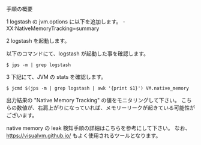 手順の概要

1 logstash の jvm.options に以下を追加します。
-XX:NativeMemoryTracking=summary

2 logstash を起動します。

以下のコマンドにて、logstash が起動した事を確認します。

`$ jps -m | grep logstash`


3 下記にて、JVM の stats を確認します。
 
`$ jcmd $(jps -m | grep logstash | awk '{print $1}') VM.native_memory`

出力結果の "Native Memory Tracking"  の値をモニタリングして下さい。
こちらの数値が、右肩上がりになっていれば、メモリーリークが起きている可能性がございます。

native memory の leak 検知手順の詳細はこちらを参考にして下さい。
なお、https://visualvm.github.io/ もよく使用されるツールとなります。
